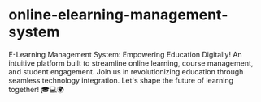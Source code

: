 # online-elearning-management-system
 E-Learning Management System: Empowering Education Digitally! An intuitive platform built to streamline online learning, course management, and student engagement. Join us in revolutionizing education through seamless technology integration. Let's shape the future of learning together! 🎓💻🌍
